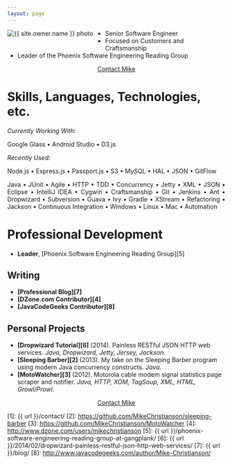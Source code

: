 ```yaml
---
layout: page
---
```

<a href="/contact/"><img src="{{ url }}/images/{{ site.owner.avatar }}" alt="{{ site.owner.name }} photo" class="author-photo" style="float: left; margin-right: 2em; margin-bottom: 2em;"></a>

* Senior Software Engineer
* Focused on Customers and Craftsmanship
* Leader of the Phoenix Software Engineering Reading Group

<div style="clear: left;"><div style="text-align: center;"><a href="/contact/" class="btn" style="width: 25%;">Contact Mike</a></div></div>

# Skills, Languages, Technologies, etc.

*Currently Working With:*

<p style="text-align: justify;">Google Glass • Android Studio • D3.js</p>

*Recently Used:* 

<p style="text-align: justify;">Node.js • Express.js • Passport.js • S3 • MySQL • HAL • JSON • GitFlow</p>

<p style="text-align: justify;">Java • JUnit • Agile • HTTP • TDD • Concurrency • Jetty • XML • JSON • Eclipse • IntelliJ IDEA • Cygwin • Craftsmanship • Git • Jenkins • Ant • Dropwizard • Subversion • Guava • Ivy • Gradle • XStream • Refactoring • Jackson • Continuous Integration • Windows • Linux • Mac • Automation</p>

# Professional Development

* **Leader**, [Phoenix Software Engineering Reading Group][5]

## Writing
* **[Professional Blog][7]**
* **[DZone.com Contributor][4]**
* **[JavaCodeGeeks Contributor][8]**

## Personal Projects
* **[Dropwizard Tutorial][6]** (2014). Painless RESTful JSON HTTP web services. *Java, Dropwizard, Jetty, Jersey, Jackson*.
* **[Sleeping Barber][2]** (2013). My take on the Sleeping Barber program using modern Java concurrency constructs. *Java*.
* **[MotoWatcher][3]** (2012). Motorola cable modem signal statistics page scraper and notifier. *Java, HTTP, XOM, TagSoup, XML, HTML, Growl/Prowl*.

<div style="clear: left;"><div style="text-align: center;"><a href="/contact/" class="btn" style="width: 25%;">Contact Mike</a></div></div>

[1]: {{ url }}/contact/
[2]: https://github.com/MikeChristianson/sleeping-barber
[3]: https://github.com/MikeChristianson/MotoWatcher
[4]: http://www.dzone.com/users/mikechristianson
[5]: {{ url }}/phoenix-software-engineering-reading-group-at-gangplank/
[6]: {{ url }}/2014/02/dropwizard-painless-restful-json-http-web-services/
[7]: {{ url }}/blog/
[8]: http://www.javacodegeeks.com/author/Mike-Christianson/
